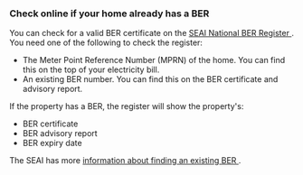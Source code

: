 ###  **Check online if your home already has a BER**

You can check for a valid BER certificate on the [ SEAI National BER Register
](https://ndber.seai.ie/pass/ber/search.aspx) . You need one of the following
to check the register:

  * The Meter Point Reference Number (MPRN) of the home. You can find this on the top of your electricity bill. 
  * An existing BER number. You can find this on the BER certificate and advisory report. 

If the property has a BER, the register will show the property's:

  * BER certificate 
  * BER advisory report 
  * BER expiry date 

The SEAI has more [ information about finding an existing BER
](https://www.seai.ie/home-energy/building-energy-rating-ber/find-a-ber/) .
